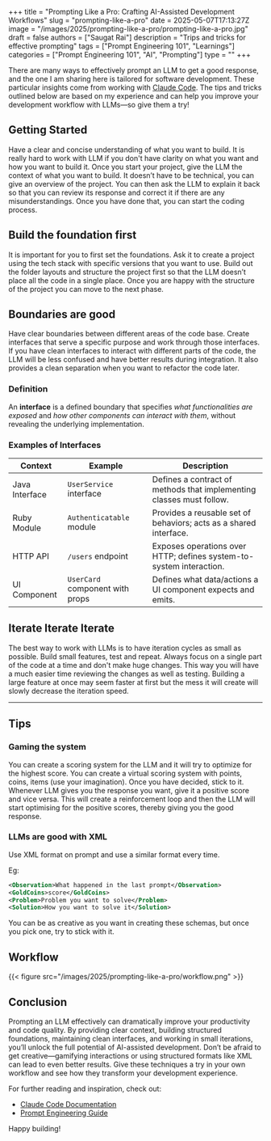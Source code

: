 +++
title = "Prompting Like a Pro: Crafting AI-Assisted Development Workflows"
slug = "prompting-like-a-pro"
date = 2025-05-07T17:13:27Z
image = "/images/2025/prompting-like-a-pro/prompting-like-a-pro.jpg"
draft = false
authors = ["Saugat Rai"]
description = "Trips and tricks for effective prompting"
tags = ["Prompt Engineering 101", "Learnings"]
categories = ["Prompt Engineering 101", "AI", "Prompting"]
type = ""
+++

There are many ways to effectively prompt an LLM to get a good response, and the one I am sharing here is tailored for software development. These particular insights come from working with [Claude Code](https://docs.anthropic.com/en/docs/claude-code/overview). The tips and tricks outlined below are based on my experience and can help you improve your development workflow with LLMs—so give them a try!

## Getting Started

Have a clear and concise understanding of what you want to build. It is really hard to work with LLM if you don't have clarity on what you want and how you want to build it. Once you start your project, give the LLM the context of what you want to build. It doesn’t have to be technical, you can give an overview of the project. You can then ask the LLM to explain it back so that you can review its response and correct it if there are any misunderstandings. Once you have done that, you can start the coding process.

## Build the foundation first

It is important for you to first set the foundations. Ask it to create a project using the tech stack with specific versions that you want to use. Build out the folder layouts and structure the project first so that the LLM doesn’t place all the code in a single place. Once you are happy with the structure of the project you can move to the next phase.

## Boundaries are good

Have clear boundaries between different areas of the code base. Create interfaces that serve a specific purpose and work through those interfaces. If you have clean interfaces to interact with different parts of the code, the LLM will be less confused and have better results during integration. It also provides a clean separation when you want to refactor the code later.

### Definition
An **interface** is a defined boundary that specifies *what functionalities are exposed* and *how other components can interact with them*, without revealing the underlying implementation.

### Examples of Interfaces

| Context           | Example                             | Description                                                        |
|-------------------|--------------------------------------|--------------------------------------------------------------------|
| Java Interface    | `UserService` interface              | Defines a contract of methods that implementing classes must follow. |
| Ruby Module       | `Authenticatable` module             | Provides a reusable set of behaviors; acts as a shared interface.  |
| HTTP API          | `/users` endpoint                   | Exposes operations over HTTP; defines system-to-system interaction.|
| UI Component      | `UserCard` component with props      | Defines what data/actions a UI component expects and emits.       |


## Iterate Iterate Iterate

The best way to work with LLMs is to have iteration cycles as small as possible. Build small features, test and repeat. Always focus on a single part of the code at a time and don't make huge changes. This way you will have a much easier time reviewing the changes as well as testing. Building a large feature at once may seem faster at first but the mess it will create will slowly decrease the iteration speed.

---

## Tips

### Gaming the system

You can create a scoring system for the LLM and it will try to optimize for the highest score. You can create a virtual scoring system with points, coins, items (use your imagination). Once you have decided, stick to it. Whenever LLM gives you the response you want, give it a positive score and vice versa. This will create a reinforcement loop and then the LLM will start optimising for the positive scores, thereby giving you the good response.

### LLMs are good with XML

Use XML format on prompt and use a similar format every time.

Eg:

```xml
<Observation>What happened in the last prompt</Observation>
<GoldCoins>score</GoldCoins>
<Problem>Problem you want to solve</Problem>
<Solution>How you want to solve it</Solution>
```

You can be as creative as you want in creating these schemas, but once you pick one, try to stick with it.

## Workflow

{{< figure src="/images/2025/prompting-like-a-pro/workflow.png" >}}

## Conclusion

Prompting an LLM effectively can dramatically improve your productivity and code quality. By providing clear context, building structured foundations, maintaining clean interfaces, and working in small iterations, you’ll unlock the full potential of AI-assisted development. Don’t be afraid to get creative—gamifying interactions or using structured formats like XML can lead to even better results. Give these techniques a try in your own workflow and see how they transform your development experience.

For further reading and inspiration, check out:

- [Claude Code Documentation](https://docs.anthropic.com/en/docs/claude-code/overview)
- [Prompt Engineering Guide](https://www.promptingguide.ai)

Happy building!
